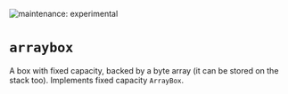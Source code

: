 ![maintenance: experimental](https://img.shields.io/badge/maintenance-experimental-blue.svg)

# `arraybox`

A box with fixed capacity, backed by a byte array (it can be stored on the stack too). Implements fixed capacity `ArrayBox`.
